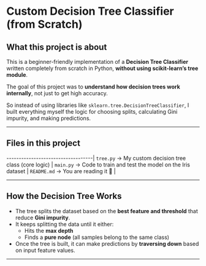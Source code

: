 #  Custom Decision Tree Classifier (from Scratch)

## What this project is about

This is a beginner-friendly implementation of a **Decision Tree Classifier** written completely from scratch in Python, **without using scikit-learn’s tree module**.

The goal of this project was to **understand how decision trees work internally**, not just to get high accuracy.

So instead of using libraries like `sklearn.tree.DecisionTreeClassifier`, I built everything myself  the logic for choosing splits, calculating Gini impurity, and making predictions.

---

##  Files in this project

 
-----------------------------------|
 `tree.py`       ->   My custom decision tree class (core logic) |
 `main.py`       ->  Code to train and test the model on the Iris dataset |
 `README.md`     ->   You are  reading it 🙂 |

---

##  How the Decision Tree Works

- The tree splits the dataset based on the **best feature and threshold** that reduce **Gini impurity**.
- It keeps splitting the data until it either:
  - Hits the **max depth**
  - Finds a **pure node** (all samples belong to the same class)
- Once the tree is built, it can make predictions by **traversing down** based on input feature values.

---
